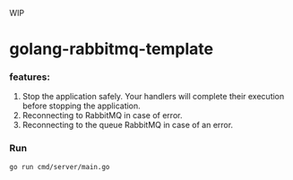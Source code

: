 WIP

# golang-rabbitmq-template

### features:
1. Stop the application safely. Your handlers will complete their execution before stopping the application.
2. Reconnecting to RabbitMQ in case of error.
3. Reconnecting to the queue RabbitMQ in case of an error.


### Run
```bash
go run cmd/server/main.go
 ```


